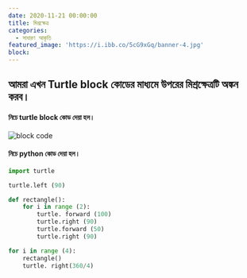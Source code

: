 ```yaml
---
date: 2020-11-21 00:00:00
title: মিশ্রক্ষেত্র
categories:
  - সাধারণ আকৃতি
featured_image: 'https://i.ibb.co/5cG9xGq/banner-4.jpg'
block:
---
```

## আমরা এখন Turtle block কোডের মাধ্যমে উপরের মিশ্রক্ষেত্রটি অঙ্কন করব। 

#### নিচে turtle block কোড দেয়া হল।

![block code](https://i.ibb.co/TPJPGXS/figura-4.jpg)

#### নিচে python কোড দেয়া হল।

```python
import turtle

turtle.left (90)

def rectangle():
    for i in range (2):
        turtle. forward (100)
        turtle.right (90)
        turtle.forward (50)
        turtle.right (90)

for i in range (4):
    rectangle()
    turtle. right(360/4) 
```
